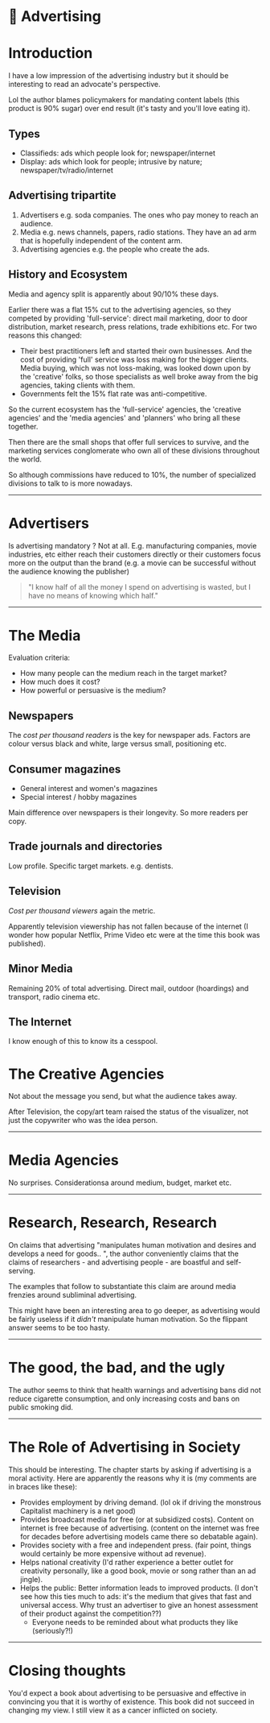 # 📃 Advertising

# Introduction

I have a low impression of the advertising industry but it should be
interesting to read an advocate's perspective.

Lol the author blames policymakers for mandating content labels
(this product is 90% sugar) over end result (it's tasty and you'll
love eating it).

## Types

- Classifieds: ads which people look for; newspaper/internet
- Display: ads which look for people; intrusive by nature;
newspaper/tv/radio/internet

## Advertising tripartite

1. Advertisers e.g. soda companies. The ones who pay money to reach
an audience.
2. Media e.g. news channels, papers, radio stations. They have an ad
arm that is hopefully independent of the content arm.
3. Advertising agencies e.g. the people who create the ads.

## History and Ecosystem
Media and agency split is apparently about 90/10% these days.

Earlier there was a flat 15% cut to the advertising agencies, so
they competed by providing 'full-service': direct mail marketing,
door to door distribution, market research, press relations, trade
exhibitions etc. For two reasons this changed:

- Their best practitioners left and started their own businesses.
And the cost of providing 'full' service was loss making for the
bigger clients.
Media buying, which was not loss-making, was looked down upon by the
'creative' folks, so those specialists as well broke away from the
big agencies, taking clients with them.
- Governments felt the 15% flat rate was anti-competitive.

So the current ecosystem has the 'full-service' agencies, the
'creative agencies' and the 'media agencies' and 'planners' who
bring all these together.

Then there are the small shops that offer full services to survive,
and the marketing services conglomerate who own all of these
divisions throughout the world.

So although commissions have reduced to 10%, the number of
specialized divisions to talk to is more nowadays.

---

# Advertisers

Is advertising mandatory ? Not at all. E.g. manufacturing companies,
movie industries, etc either reach their customers directly or their
customers focus more on the output than the brand (e.g. a movie can
be successful without the audience knowing the publisher)

> "I know half of all the money I spend on advertising is wasted, but
> I have no means of knowing which half."

---

# The Media

Evaluation criteria:

- How many people can the medium reach in the target market?
- How much does it cost?
- How powerful or persuasive is the medium?

## Newspapers

The *cost per thousand readers* is the key for newspaper ads. Factors
are colour versus black and white, large versus small, positioning
etc.

## Consumer magazines

- General interest and women's magazines
- Special interest / hobby magazines

Main difference over newspapers is their longevity. So more readers
per copy.

## Trade journals and directories

Low profile. Specific target markets. e.g. dentists.

## Television

*Cost per thousand viewers* again the metric. 

Apparently television viewership has not fallen because of the
internet (I wonder how popular Netflix, Prime Video etc were at the
time this book was published).

## Minor Media

Remaining 20% of total advertising. Direct mail, outdoor (hoardings)
and transport, radio cinema etc.

## The Internet

I know enough of this to know its a cesspool.

# The Creative Agencies

Not about the message you send, but what the audience takes away.

After Television, the copy/art team raised the status of the
visualizer, not just the copywriter who was the idea person.

---

# Media Agencies

No surprises. Considerationsa around medium, budget, market etc.

---

# Research, Research, Research

On claims that advertising "manipulates human motivation and desires
and develops a need for goods.. ", the author conveniently claims that
the claims of researchers - and advertising people - are boastful and
self-serving.

The examples that follow to substantiate this claim are around media
frenzies around subliminal advertising.

This might have been an interesting area to go deeper, as advertising
would be fairly useless if it *didn't* manipulate human motivation. So
the flippant answer seems to be too hasty.

---

# The good, the bad, and the ugly

The author seems to think that health warnings and advertising bans
did not reduce cigarette consumption, and only increasing costs and
bans on public smoking did.

---

# The Role of Advertising in Society

This should be interesting. The chapter starts by asking if
advertising is a moral activity. Here are apparently the reasons why
it is (my comments are in braces like these):

- Provides employment by driving demand. (lol ok if driving the
  monstrous Capitalist machinery is a net good)
- Provides broadcast media for free (or at subsidized costs). Content
  on internet is free because of advertising. (content on the internet
  was free for decades before advertising models came there so
  debatable again).
- Provides society with a free and independent press. (fair point,
  things would certainly be more expensive without ad revenue).
- Helps national creativity (I'd rather experience a better outlet for
  creativity personally, like a good book, movie or song rather than
  an ad jingle).
- Helps the public: Better information leads to improved products. (I
  don't see how this ties much to ads: it's the medium that gives that
  fast and universal access. Why trust an advertiser to give an honest
  assessment of their product against the competition??)
  - Everyone needs to be reminded about what products they like
    (seriously?!)
	
--- 

# Closing thoughts

You'd expect a book about advertising to be persuasive and effective
in convincing you that it is worthy of existence. This book did not
succeed in changing my view. I still view it as a cancer inflicted on
society.
